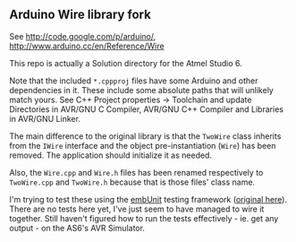Arduino Wire library fork
-------------------------

See http://code.google.com/p/arduino/, http://www.arduino.cc/en/Reference/Wire

This repo is actually a Solution directory for the Atmel Studio 6.

Note that the included `*.cppproj` files have some Arduino and other dependencies in it. These include
some absolute paths that will unlikely match yours. See C++ Project properties -> Toolchain and update
Directories in AVR/GNU C Compiler, AVR/GNU C++ Compiler and Libraries in AVR/GNU Linker.

The main difference to the original library is that the `TwoWire` class inherits from the `IWire`
interface and the object pre-instantiation (`Wire`) has been removed. The application should initialize
it as needed.

Also, the `Wire.cpp` and `Wire.h` files has been renamed respectively to `TwoWire.cpp` and `TwoWire.h`
because that is those files' class name.

I'm trying to test these using the [embUnit](https://github.com/czukowski/embUnit) testing framework
([original here](http://embunit.sourceforge.net/embunit/index.html)). There are no tests here yet, I've
just seem to have managed to wire it together. Still haven't figured how to run the tests effectively - ie. 
get any output - on the AS6's AVR Simulator.